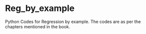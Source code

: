 # Reg_by_example
Python Codes for Regression by example. The codes are as per the chapters mentioned in the book.

